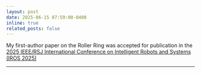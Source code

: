 ```yaml
---
layout: post
date: 2025-06-15 07:59:00-0400
inline: true
related_posts: false
---
```


My first-author paper on the Roller Ring was accepted for publication in the [2025 IEEE/RSJ International Conference on Intelligent Robots and Systems (IROS 2025)](https://www.iros25.org)

---
